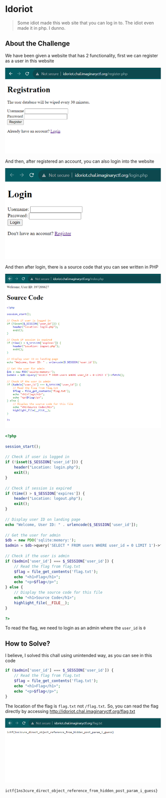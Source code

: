 # Idoriot
> Some idiot made this web site that you can log in to. The idiot even made it in php. I dunno.

## About the Challenge
We have been given a website that has 2 functionality, first we can register as a user in this website

![register](images/register.png)

And then, after registered an account, you can also login into the website

![login](images/login.png)

And then after login, there is a source code that you can see written in PHP

![source_code](images/source_code.png)

```php
<?php

session_start();

// Check if user is logged in
if (!isset($_SESSION['user_id'])) {
    header("Location: login.php");
    exit();
}

// Check if session is expired
if (time() > $_SESSION['expires']) {
    header("Location: logout.php");
    exit();
}

// Display user ID on landing page
echo "Welcome, User ID: " . urlencode($_SESSION['user_id']);

// Get the user for admin
$db = new PDO('sqlite:memory:');
$admin = $db->query('SELECT * FROM users WHERE user_id = 0 LIMIT 1')->fetch();

// Check if the user is admin
if ($admin['user_id'] === $_SESSION['user_id']) {
    // Read the flag from flag.txt
    $flag = file_get_contents('flag.txt');
    echo "<h1>Flag</h1>";
    echo "<p>$flag</p>";
} else {
    // Display the source code for this file
    echo "<h1>Source Code</h1>";
    highlight_file(__FILE__);
}

?>
```

To read the flag, we need to login as an admin where the `user_id` is `0`

## How to Solve?
I believe, I solved this chall using unintended way, as you can see in this code

```php
if ($admin['user_id'] === $_SESSION['user_id']) {
    // Read the flag from flag.txt
    $flag = file_get_contents('flag.txt');
    echo "<h1>Flag</h1>";
    echo "<p>$flag</p>";
}
```

The location of the flag is `flag.txt` not `/flag.txt`. So, you can read the flag directly by accessing http://idoriot.chal.imaginaryctf.org/flag.txt

![flag](images/flag.png)

```
ictf{1ns3cure_direct_object_reference_from_hidden_post_param_i_guess}
```